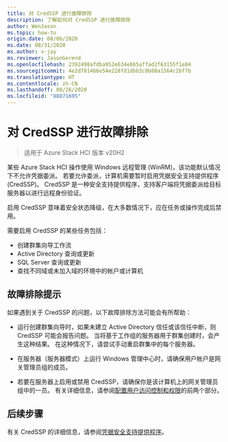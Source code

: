 ```yaml
---
title: 对 CredSSP 进行故障排除
description: 了解如何对 CredSSP 进行故障排除
author: WenJason
ms.topic: how-to
origin.date: 08/06/2020
ms.date: 08/31/2020
ms.author: v-jay
ms.reviewer: JasonGerend
ms.openlocfilehash: 2392498afdba952e634e6b5affad2f63155f1e84
ms.sourcegitcommit: 4e2d781466e54e228fd1dbb3c0b80a1564c2bf7b
ms.translationtype: HT
ms.contentlocale: zh-CN
ms.lasthandoff: 08/26/2020
ms.locfileid: "88871695"
---
```

# <a name="troubleshoot-credssp"></a>对 CredSSP 进行故障排除

> 适用于 Azure Stack HCI 版本 v20H2

某些 Azure Stack HCI 操作使用 Windows 远程管理 (WinRM)，该功能默认情况下不允许凭据委派。 若要允许委派，计算机需要暂时启用凭据安全支持提供程序 (CredSSP)。 CredSSP 是一种安全支持提供程序，支持客户端将凭据委派给目标服务器以进行远程身份验证。 

启用 CredSSP 意味着安全状态降级，在大多数情况下，应在任务或操作完成后禁用。

需要启用 CredSSP 的某些任务包括：

- 创建群集向导工作流
- Active Directory 查询或更新
- SQL Server 查询或更新
- 查找不同域或未加入域的环境中的帐户或计算机

## <a name="troubleshooting-tips"></a>故障排除提示

如果遇到关于 CredSSP 的问题，以下故障排除方法可能会有所帮助：

- 运行创建群集向导时，如果未建立 Active Directory 信任或该信任中断，则 CredSSP 可能会报告问题。 当将基于工作组的服务器用于群集创建时，会产生这种结果。 在这种情况下，请尝试手动重启群集中的每个服务器。

- 在服务器（服务器模式）上运行 Windows 管理中心时，请确保用户帐户是网关管理员组的成员。

- 若要在服务器上启用或禁用 CredSSP，请确保你是该计算机上的网关管理员组中的一员。 有关详细信息，请参阅[配置用户访问控制和权限](https://docs.microsoft.com/windows-server/manage/windows-admin-center/configure/user-access-control#gateway-access-role-definitions)的前两个部分。

## <a name="next-steps"></a>后续步骤

有关 CredSSP 的详细信息，请参阅[凭据安全支持提供程序](https://docs.microsoft.com/windows/win32/secauthn/credential-security-support-provider)。